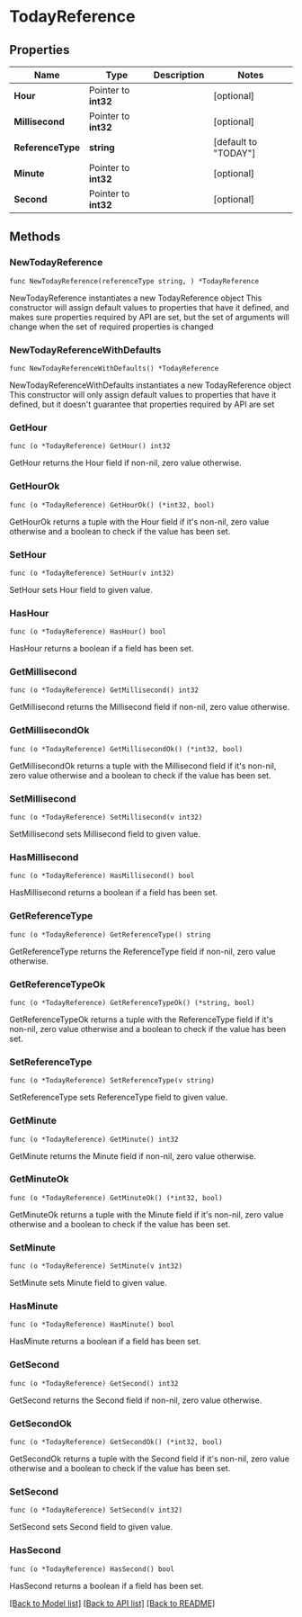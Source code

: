 # TodayReference

## Properties

Name | Type | Description | Notes
------------ | ------------- | ------------- | -------------
**Hour** | Pointer to **int32** |  | [optional] 
**Millisecond** | Pointer to **int32** |  | [optional] 
**ReferenceType** | **string** |  | [default to "TODAY"]
**Minute** | Pointer to **int32** |  | [optional] 
**Second** | Pointer to **int32** |  | [optional] 

## Methods

### NewTodayReference

`func NewTodayReference(referenceType string, ) *TodayReference`

NewTodayReference instantiates a new TodayReference object
This constructor will assign default values to properties that have it defined,
and makes sure properties required by API are set, but the set of arguments
will change when the set of required properties is changed

### NewTodayReferenceWithDefaults

`func NewTodayReferenceWithDefaults() *TodayReference`

NewTodayReferenceWithDefaults instantiates a new TodayReference object
This constructor will only assign default values to properties that have it defined,
but it doesn't guarantee that properties required by API are set

### GetHour

`func (o *TodayReference) GetHour() int32`

GetHour returns the Hour field if non-nil, zero value otherwise.

### GetHourOk

`func (o *TodayReference) GetHourOk() (*int32, bool)`

GetHourOk returns a tuple with the Hour field if it's non-nil, zero value otherwise
and a boolean to check if the value has been set.

### SetHour

`func (o *TodayReference) SetHour(v int32)`

SetHour sets Hour field to given value.

### HasHour

`func (o *TodayReference) HasHour() bool`

HasHour returns a boolean if a field has been set.

### GetMillisecond

`func (o *TodayReference) GetMillisecond() int32`

GetMillisecond returns the Millisecond field if non-nil, zero value otherwise.

### GetMillisecondOk

`func (o *TodayReference) GetMillisecondOk() (*int32, bool)`

GetMillisecondOk returns a tuple with the Millisecond field if it's non-nil, zero value otherwise
and a boolean to check if the value has been set.

### SetMillisecond

`func (o *TodayReference) SetMillisecond(v int32)`

SetMillisecond sets Millisecond field to given value.

### HasMillisecond

`func (o *TodayReference) HasMillisecond() bool`

HasMillisecond returns a boolean if a field has been set.

### GetReferenceType

`func (o *TodayReference) GetReferenceType() string`

GetReferenceType returns the ReferenceType field if non-nil, zero value otherwise.

### GetReferenceTypeOk

`func (o *TodayReference) GetReferenceTypeOk() (*string, bool)`

GetReferenceTypeOk returns a tuple with the ReferenceType field if it's non-nil, zero value otherwise
and a boolean to check if the value has been set.

### SetReferenceType

`func (o *TodayReference) SetReferenceType(v string)`

SetReferenceType sets ReferenceType field to given value.


### GetMinute

`func (o *TodayReference) GetMinute() int32`

GetMinute returns the Minute field if non-nil, zero value otherwise.

### GetMinuteOk

`func (o *TodayReference) GetMinuteOk() (*int32, bool)`

GetMinuteOk returns a tuple with the Minute field if it's non-nil, zero value otherwise
and a boolean to check if the value has been set.

### SetMinute

`func (o *TodayReference) SetMinute(v int32)`

SetMinute sets Minute field to given value.

### HasMinute

`func (o *TodayReference) HasMinute() bool`

HasMinute returns a boolean if a field has been set.

### GetSecond

`func (o *TodayReference) GetSecond() int32`

GetSecond returns the Second field if non-nil, zero value otherwise.

### GetSecondOk

`func (o *TodayReference) GetSecondOk() (*int32, bool)`

GetSecondOk returns a tuple with the Second field if it's non-nil, zero value otherwise
and a boolean to check if the value has been set.

### SetSecond

`func (o *TodayReference) SetSecond(v int32)`

SetSecond sets Second field to given value.

### HasSecond

`func (o *TodayReference) HasSecond() bool`

HasSecond returns a boolean if a field has been set.


[[Back to Model list]](../README.md#documentation-for-models) [[Back to API list]](../README.md#documentation-for-api-endpoints) [[Back to README]](../README.md)


